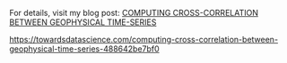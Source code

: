 For details, visit my blog post:
[COMPUTING CROSS-CORRELATION BETWEEN GEOPHYSICAL TIME-SERIES](https://www.earthinversion.com/geophysics/computing-cross-correlation-between-seismograms/)

https://towardsdatascience.com/computing-cross-correlation-between-geophysical-time-series-488642be7bf0
